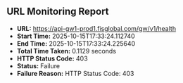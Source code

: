 ## URL Monitoring Report

- **URL:** https://api-gw1-prod1.fisglobal.com/gw/v1/health
- **Start Time:** 2025-10-15T17:33:24.112740
- **End Time:** 2025-10-15T17:33:24.225640
- **Total Time Taken:** 0.1129 seconds
- **HTTP Status Code:** 403
- **Status:** Failure
- **Failure Reason:** HTTP Status Code: 403
